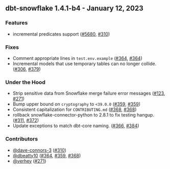 ## dbt-snowflake 1.4.1-b4 - January 12, 2023
### Features
- incremental predicates support ([#5680](https://github.com/dbt-labs/dbt-snowflake/issues/5680), [#310](https://github.com/dbt-labs/dbt-snowflake/pull/310))
### Fixes
- Comment appropriate lines in `test.env.example` ([#364](https://github.com/dbt-labs/dbt-snowflake/issues/364), [#364](https://github.com/dbt-labs/dbt-snowflake/pull/364))
- Incremental models that use temporary tables can no longer collide. ([#306](https://github.com/dbt-labs/dbt-snowflake/issues/306), [#379](https://github.com/dbt-labs/dbt-snowflake/pull/379))
### Under the Hood
- Strip sensitive data from Snowflake merge failure error messages ([#123](https://github.com/dbt-labs/dbt-snowflake/issues/123), [#271](https://github.com/dbt-labs/dbt-snowflake/pull/271))
- Bump upper bound on `cryptography` to `<39.0.0` ([#359](https://github.com/dbt-labs/dbt-snowflake/issues/359), [#359](https://github.com/dbt-labs/dbt-snowflake/pull/359))
- Consistent capitalization for `CONTRIBUTING.md` ([#368](https://github.com/dbt-labs/dbt-snowflake/issues/368), [#368](https://github.com/dbt-labs/dbt-snowflake/pull/368))
- rollback snowflake-connector-python to 2.8.1 to fix testing hangup. ([#311](https://github.com/dbt-labs/dbt-snowflake/issues/311), [#372](https://github.com/dbt-labs/dbt-snowflake/pull/372))
- Update exceptions to match dbt-core naming. ([#366](https://github.com/dbt-labs/dbt-snowflake/issues/366), [#384](https://github.com/dbt-labs/dbt-snowflake/pull/384))

### Contributors
- [@dave-connors-3](https://github.com/dave-connors-3) ([#310](https://github.com/dbt-labs/dbt-snowflake/pull/310))
- [@dbeatty10](https://github.com/dbeatty10) ([#364](https://github.com/dbt-labs/dbt-snowflake/pull/364), [#359](https://github.com/dbt-labs/dbt-snowflake/pull/359), [#368](https://github.com/dbt-labs/dbt-snowflake/pull/368))
- [@verhey](https://github.com/verhey) ([#271](https://github.com/dbt-labs/dbt-snowflake/pull/271))
